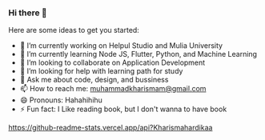 ### Hi there 👋

<!--
**Kharismahardikaa/Kharismahardikaa** is a ✨ _special_ ✨ repository because its `README.md` (this file) appears on your GitHub profile.


-->
Here are some ideas to get you started:

- 🔭 I’m currently working on Helpul Studio and Mulia University
- 🌱 I’m currently learning Node JS, Flutter, Python, and Machine Learning
- 👯 I’m looking to collaborate on Application Development
- 🤔 I’m looking for help with learning path for study
- 💬 Ask me about code, design, and bussiness
- 📫 How to reach me: muhammadkharismam@gmail.com
- 😄 Pronouns: Hahahihihu
- ⚡ Fun fact: I Like reading book, but I don't wanna to have book

https://github-readme-stats.vercel.app/api?Kharismahardikaa
